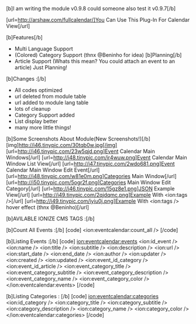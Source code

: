 [b]I am writing the module v0.9.8 could someone also test it v0.9.7[/b]

[url=http://arshaw.com/fullcalendar/]You Can Use This Plug-In For Calendar View[/url]

[b]Features[/b]
- Multi Language Support
- (Colored) Category Support (thnx @Beninho for idea)
[b]Planning[/b]
- Article Support (Whats this mean? You could attach an event to an article) Just Planning!

[b]Changes :[/b]
- All codes optimized
- url deleted from module table
- url added to module lang table
- lots of cleanup
- Category Support added
- List display better
- many more little things!

[b]Some Screenshots About Module(New Screenshots!)[/b]
[img]http://i46.tinypic.com/30tqb0w.jpg[/img]
[url=http://i46.tinypic.com/23w5qjd.png]Event Calendar Main Windows[/url]
[url=http://i48.tinypic.com/ir4wuw.png]Event Calendar Main Window List View[/url]
[url=http://i47.tinypic.com/2wdo681.png]Event Calendar Main Window Edit Event[/url]
[url=http://i48.tinypic.com/w81e0m.png]Categories Main Window[/url]
[url=http://i50.tinypic.com/5ogr2f.png]Categories Main Window Edit Category[/url]
[url=http://i46.tinypic.com/15gz8e1.png]JSON Example View[/url]
[url=http://i49.tinypic.com/2qjdqmc.png]Example With <ion:tags />[/url]
[url=http://i49.tinypic.com/iyiu0j.png]Example With <ion:tags /> hover effect (thnx @Beninho)[/url]


[b]AVILABLE IONIZE CMS TAGS :[/b]

[b]Count All Events :[/b]
[code]
<ion:eventcalendar:count_all />
[/code]

[b]Listing Events :[/b]
[code]
<ion:eventcalendar:events>
     <ion:id_event /> 
     <ion:name />
     <ion:title />
     <ion:subtitle />
     <ion:description />
     <ion:url />
     <ion:start_date />
     <ion:end_date />
     <ion:author />
     <ion:updater />
     <ion:created />
     <ion:updated />
     <ion:event_id_category />
     <ion:event_id_article />
     <ion:event_category_title />
     <ion:event_category_subtitle />
     <ion:event_category_description />
     <ion:event_category_name />
     <ion:event_category_color />
</ion:eventcalendar:events>
[/code]

[b]Listing Categories : [/b]
[code]
<ion:eventcalendar:categories>
    <ion:id_category />
    <ion:category_title />
    <ion:category_subtitle />
    <ion:category_description />
    <ion:category_name />
    <ion:category_color />
 </ion:eventcalendar:categories>
[/code]